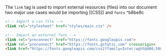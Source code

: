   
The `link` tag is used to import external resources (files) into our document  
two major use cases would be importing [[CSS]] and `fonts` ^b8be8c

```html
<!-- Import a css file -->
<link rel="stylesheet" href="styles/main.css" />

<!-- Import an external font -->
<link rel="preconnect" href="https://fonts.googleapis.com">  
<link rel="preconnect" href="https://fonts.gstatic.com" crossorigin>  
<link href="https://fonts.googleapis.com/css2?family=Inter:wght@400;500;600;700&display=swap" rel="stylesheet">
```